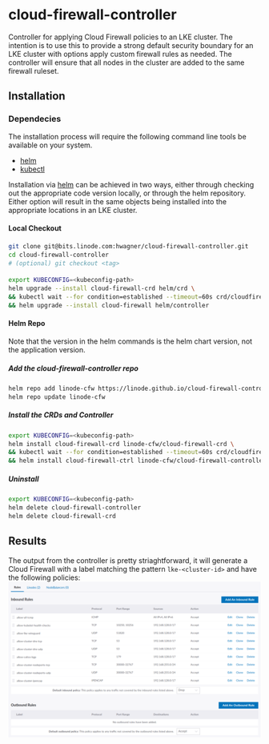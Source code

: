 # cloud-firewall-controller
Controller for applying Cloud Firewall policies to an LKE cluster. The intention is to use this to provide a strong default security boundary for an LKE cluster with options apply custom firewall rules as needed. The controller will ensure that all nodes in the cluster are added to the same firewall ruleset.

## Installation
### Dependecies
The installation process will require the following command line tools be available on your system.
 - [helm](https://helm.sh/docs/intro/install/)
 - [kubectl](https://kubernetes.io/docs/tasks/tools/#kubectl)

Installation via [helm](https://helm.sh/docs/intro/install/) can be achieved in two ways, either through checking out the appropriate code version locally, or through the helm repository. Either option will result in the same objects being installed into the appropriate locations in an LKE cluster.

#### Local Checkout
```sh
git clone git@bits.linode.com:hwagner/cloud-firewall-controller.git
cd cloud-firewall-controller 
# (optional) git checkout <tag> 

export KUBECONFIG=<kubeconfig-path> 
helm upgrade --install cloud-firewall-crd helm/crd \
&& kubectl wait --for condition=established --timeout=60s crd/cloudfirewalls.networking.linode.com \
&& helm upgrade --install cloud-firewall helm/controller
```
  
#### Helm Repo
Note that the version in the helm commands is the helm chart version, not the application version.

##### Add the cloud-firewall-controller repo
```sh
helm repo add linode-cfw https://linode.github.io/cloud-firewall-controller
helm repo update linode-cfw
```

##### Install the CRDs and Controller
```sh
export KUBECONFIG=<kubeconfig-path> 
helm install cloud-firewall-crd linode-cfw/cloud-firewall-crd \
&& kubectl wait --for condition=established --timeout=60s crd/cloudfirewalls.networking.linode.com \
&& helm install cloud-firewall-ctrl linode-cfw/cloud-firewall-controller
```

##### Uninstall
```sh
export KUBECONFIG=<kubeconfig-path> 
helm delete cloud-firewall-controller
helm delete cloud-firewall-crd
```

## Results
The output from the controller is pretty striaghtforward, it will generate a Cloud Firewall with a label matching the pattern `lke-<cluster-id>` and have the following policies:
![image](./docs/images/default-result.png)
